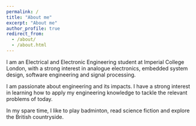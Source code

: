 ```yaml
---
permalink: /
title: "About me"
excerpt: "About me"
author_profile: true
redirect_from: 
  - /about/
  - /about.html
---
```


I am an Electrical and Electronic Engineering student at Imperial College London, with a strong interest in analogue electronics, embedded system design, software engineering and signal processing.

I am passionate about engineering and its impacts. I have a strong interest in learning how to apply my engineering knowledge to tackle the relevant problems of today. 

In my spare time, I like to play badminton, read science fiction and explore the British countryside.
